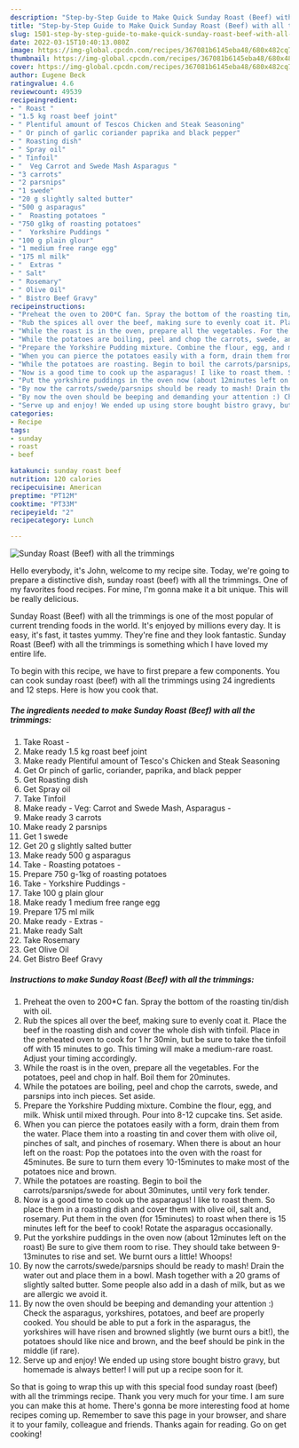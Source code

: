 ```yaml
---
description: "Step-by-Step Guide to Make Quick Sunday Roast (Beef) with all the trimmings"
title: "Step-by-Step Guide to Make Quick Sunday Roast (Beef) with all the trimmings"
slug: 1501-step-by-step-guide-to-make-quick-sunday-roast-beef-with-all-the-trimmings
date: 2022-03-15T10:40:13.080Z
image: https://img-global.cpcdn.com/recipes/367081b6145eba48/680x482cq70/sunday-roast-beef-with-all-the-trimmings-recipe-main-photo.jpg
thumbnail: https://img-global.cpcdn.com/recipes/367081b6145eba48/680x482cq70/sunday-roast-beef-with-all-the-trimmings-recipe-main-photo.jpg
cover: https://img-global.cpcdn.com/recipes/367081b6145eba48/680x482cq70/sunday-roast-beef-with-all-the-trimmings-recipe-main-photo.jpg
author: Eugene Beck
ratingvalue: 4.6
reviewcount: 49539
recipeingredient:
- " Roast "
- "1.5 kg roast beef joint"
- " Plentiful amount of Tescos Chicken and Steak Seasoning"
- " Or pinch of garlic coriander paprika and black pepper"
- " Roasting dish"
- " Spray oil"
- " Tinfoil"
- "  Veg Carrot and Swede Mash Asparagus "
- "3 carrots"
- "2 parsnips"
- "1 swede"
- "20 g slightly salted butter"
- "500 g asparagus"
- "  Roasting potatoes "
- "750 g1kg of roasting potatoes"
- "  Yorkshire Puddings "
- "100 g plain glour"
- "1 medium free range egg"
- "175 ml milk"
- "  Extras "
- " Salt"
- " Rosemary"
- " Olive Oil"
- " Bistro Beef Gravy"
recipeinstructions:
- "Preheat the oven to 200*C fan. Spray the bottom of the roasting tin/dish with oil."
- "Rub the spices all over the beef, making sure to evenly coat it. Place the beef in the roasting dish and cover the whole dish with tinfoil. Place in the preheated oven to cook for 1 hr 30min, but be sure to take the tinfoil off with 15 minutes to go. This timing will make a medium-rare roast. Adjust your timing accordingly."
- "While the roast is in the oven, prepare all the vegetables. For the potatoes, peel and chop in half. Boil them for 20minutes."
- "While the potatoes are boiling, peel and chop the carrots, swede, and parsnips into inch pieces. Set aside."
- "Prepare the Yorkshire Pudding mixture. Combine the flour, egg, and milk. Whisk until mixed through. Pour into 8-12 cupcake tins. Set aside."
- "When you can pierce the potatoes easily with a form, drain them from the water. Place them into a roasting tin and cover them with olive oil, pinches of salt, and pinches of rosemary. When there is about an hour left on the roast: Pop the potatoes into the oven with the roast for 45minutes. Be sure to turn them every 10-15minutes to make most of the potatoes nice and brown."
- "While the potatoes are roasting. Begin to boil the carrots/parsnips/swede for about 30minutes, until very fork tender."
- "Now is a good time to cook up the asparagus! I like to roast them. So place them in a roasting dish and cover them with olive oil, salt and, rosemary. Put them in the oven (for 15minutes) to roast when there is 15 minutes left for the beef to cook! Rotate the asparagus occasionally."
- "Put the yorkshire puddings in the oven now (about 12minutes left on the roast) Be sure to give them room to rise. They should take between 9-13minutes to rise and set. We burnt ours a little! Whoops!"
- "By now the carrots/swede/parsnips should be ready to mash! Drain the water out and place them in a bowl. Mash together with a 20 grams of slightly salted butter. Some people also add in a dash of milk, but as we are allergic we avoid it."
- "By now the oven should be beeping and demanding your attention :) Check the asparagus, yorkshires, potatoes, and beef are properly cooked. You should be able to put a fork in the asparagus, the yorkshires will have risen and browned slightly (we burnt ours a bit!), the potatoes should like nice and brown, and the beef should be pink in the middle (if rare)."
- "Serve up and enjoy! We ended up using store bought bistro gravy, but homemade is always better! I will put up a recipe soon for it."
categories:
- Recipe
tags:
- sunday
- roast
- beef

katakunci: sunday roast beef 
nutrition: 120 calories
recipecuisine: American
preptime: "PT12M"
cooktime: "PT33M"
recipeyield: "2"
recipecategory: Lunch

---
```



![Sunday Roast (Beef) with all the trimmings](https://img-global.cpcdn.com/recipes/367081b6145eba48/680x482cq70/sunday-roast-beef-with-all-the-trimmings-recipe-main-photo.jpg)

Hello everybody, it's John, welcome to my recipe site. Today, we're going to prepare a distinctive dish, sunday roast (beef) with all the trimmings. One of my favorites food recipes. For mine, I'm gonna make it a bit unique. This will be really delicious.



Sunday Roast (Beef) with all the trimmings is one of the most popular of current trending foods in the world. It's enjoyed by millions every day. It is easy, it's fast, it tastes yummy. They're fine and they look fantastic. Sunday Roast (Beef) with all the trimmings is something which I have loved my entire life.


To begin with this recipe, we have to first prepare a few components. You can cook sunday roast (beef) with all the trimmings using 24 ingredients and 12 steps. Here is how you cook that.

<!--inarticleads1-->

##### The ingredients needed to make Sunday Roast (Beef) with all the trimmings:

1. Take  Roast -
1. Make ready 1.5 kg roast beef joint
1. Make ready  Plentiful amount of Tesco&#39;s Chicken and Steak Seasoning
1. Get  Or pinch of garlic, coriander, paprika, and black pepper
1. Get  Roasting dish
1. Get  Spray oil
1. Take  Tinfoil
1. Make ready  - Veg: Carrot and Swede Mash, Asparagus -
1. Make ready 3 carrots
1. Make ready 2 parsnips
1. Get 1 swede
1. Get 20 g slightly salted butter
1. Make ready 500 g asparagus
1. Take  - Roasting potatoes -
1. Prepare 750 g-1kg of roasting potatoes
1. Take  - Yorkshire Puddings -
1. Take 100 g plain glour
1. Make ready 1 medium free range egg
1. Prepare 175 ml milk
1. Make ready  - Extras -
1. Make ready  Salt
1. Take  Rosemary
1. Get  Olive Oil
1. Get  Bistro Beef Gravy




<!--inarticleads2-->

##### Instructions to make Sunday Roast (Beef) with all the trimmings:

1. Preheat the oven to 200*C fan. Spray the bottom of the roasting tin/dish with oil.
1. Rub the spices all over the beef, making sure to evenly coat it. Place the beef in the roasting dish and cover the whole dish with tinfoil. Place in the preheated oven to cook for 1 hr 30min, but be sure to take the tinfoil off with 15 minutes to go. This timing will make a medium-rare roast. Adjust your timing accordingly.
1. While the roast is in the oven, prepare all the vegetables. For the potatoes, peel and chop in half. Boil them for 20minutes.
1. While the potatoes are boiling, peel and chop the carrots, swede, and parsnips into inch pieces. Set aside.
1. Prepare the Yorkshire Pudding mixture. Combine the flour, egg, and milk. Whisk until mixed through. Pour into 8-12 cupcake tins. Set aside.
1. When you can pierce the potatoes easily with a form, drain them from the water. Place them into a roasting tin and cover them with olive oil, pinches of salt, and pinches of rosemary. When there is about an hour left on the roast: Pop the potatoes into the oven with the roast for 45minutes. Be sure to turn them every 10-15minutes to make most of the potatoes nice and brown.
1. While the potatoes are roasting. Begin to boil the carrots/parsnips/swede for about 30minutes, until very fork tender.
1. Now is a good time to cook up the asparagus! I like to roast them. So place them in a roasting dish and cover them with olive oil, salt and, rosemary. Put them in the oven (for 15minutes) to roast when there is 15 minutes left for the beef to cook! Rotate the asparagus occasionally.
1. Put the yorkshire puddings in the oven now (about 12minutes left on the roast) Be sure to give them room to rise. They should take between 9-13minutes to rise and set. We burnt ours a little! Whoops!
1. By now the carrots/swede/parsnips should be ready to mash! Drain the water out and place them in a bowl. Mash together with a 20 grams of slightly salted butter. Some people also add in a dash of milk, but as we are allergic we avoid it.
1. By now the oven should be beeping and demanding your attention :) Check the asparagus, yorkshires, potatoes, and beef are properly cooked. You should be able to put a fork in the asparagus, the yorkshires will have risen and browned slightly (we burnt ours a bit!), the potatoes should like nice and brown, and the beef should be pink in the middle (if rare).
1. Serve up and enjoy! We ended up using store bought bistro gravy, but homemade is always better! I will put up a recipe soon for it.




So that is going to wrap this up with this special food sunday roast (beef) with all the trimmings recipe. Thank you very much for your time. I am sure you can make this at home. There's gonna be more interesting food at home recipes coming up. Remember to save this page in your browser, and share it to your family, colleague and friends. Thanks again for reading. Go on get cooking!
